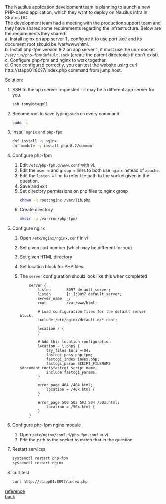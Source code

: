 The Nautilus application development team is planning to launch a new PHP-based application, which they want to deploy on Nautilus infra in Stratos DC.  
The development team had a meeting with the production support team and they have shared some requirements regarding the infrastructure. Below are the requirements they shared:  
a. Install nginx on app server 1 , configure it to use port `8097` and its document root should be /var/www/html.  
b. Install php-fpm version 8.2 on app server 1, it must use the unix socket `/var/run/php-fpm/default.sock` (create the parent directories if don't exist).  
c. Configure php-fpm and nginx to work together.  
d. Once configured correctly, you can test the website using curl http://stapp01:8097/index.php command from jump host.  

Solution:  
1. SSH to the app server requested - it may be a different app server for you.

    ```bash
    ssh tony@stapp01
    ```

2. Become root to save typing `sudo` on every command

    ```bash
    sudo -i
    ```

3. Install `ngnix` and `php-fpm`

    ```bash
    dnf install -y nginx
    dnf module -y install php:8.2/common
    ```

4.  Configure php-fpm

    1. Edit `/etc/php-fpm.d/www.conf` with vi.
    2. Edit the `user =` and `group =` lines to both use `nginx` instead of `apache`.
    3. Edit the `listen =` line to refer the path to the socket given in the question.
    4. Save and exit
    5. Set directory permissions on php files to nginx group
        ```bash
        chown -R root:nginx /var/lib/php
        ```
    6. Create directory
       ```bash
       mkdir -p /var/run/php-fpm/
       ```

5. Configure nginx

    1. Open `/etc/nginx/nginx.conf` in vi
    1. Set given port number (which may be different for you)
    1. Set given HTML directory
    1. Set location block for PHP files.
    1. The `server` configuration should look like this when completed

        ```text
            server {
                listen       8097 default_server;
                listen       [::]:8097 default_server;
                server_name  _;
                root         /var/www/html;

                # Load configuration files for the default server block.
                include /etc/nginx/default.d/*.conf;

                location / {
                }

                # Add this location configuration
                location ~ \.php$ {
                    try_files $uri =404;
                    fastcgi_pass php-fpm;
                    fastcgi_index index.php;
                    fastcgi_param SCRIPT_FILENAME $document_root$fastcgi_script_name;
                    include fastcgi_params;
                }

                error_page 404 /404.html;
                    location = /40x.html {
                }

                error_page 500 502 503 504 /50x.html;
                    location = /50x.html {
                }
            }
        ```
6. Configure php-fpm nginx module

    1. Open `/etc/nginx/conf.d/php-fpm.conf` in vi
    2. Edit the path to the socket to match that in the question

7. Restart services

    ```bash
    systemctl restart php-fpm
    systemctl restart nginx
    ```

8. curl test

    ```bash
    curl http://stapp01:8097/index.php
    ```
[reference](https://www.digitalocean.com/community/tutorials/php-fpm-nginx)  
[back](https://github.com/MederD/Kodekloud-Engineer-Tasks)
